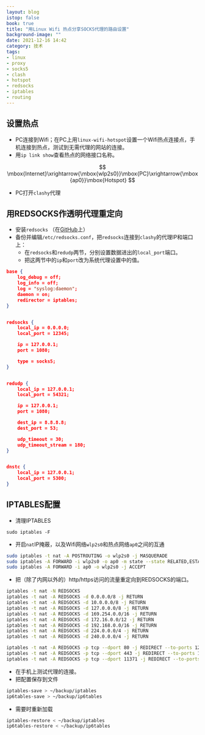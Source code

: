 ```yaml
---
layout: blog
istop: false
book: true
title: "用Linux Wifi 热点分享SOCKS代理的路由设置"
background-image: ""
date: 2021-12-16 14:42
category: 技术
tags:
- linux
- proxy
- socks5
- clash
- hotspot
- redsocks
- iptables
- routing
---
```


## 设置热点

- PC连接到Wifi；在PC上用`linux-wifi-hotspot`设置一个Wifi热点连接点，手机连接到热点，测试到无需代理的网站的连接。
- 用`ip link show`查看热点的网络接口名称。

$$
\mbox{Internet}\xrightarrow{\mbox{wlp2s0}}\mbox{PC}\xrightarrow{\mbox{ap0}}\mbox{Hotspot}
$$

- PC打开`clashy`代理

## 用REDSOCKS作透明代理重定向

- 安装`redsocks` （在[GitHub](https://github.com/darkk/redsocks)上）
- 备份并编辑`/etc/redsocks.conf`，把`redsocks`连接到`clashy`的代理IP和端口上：
  - 在`redsocks`和`redudp`两节，分别设置数据进出的`local_port`端口。
  - 把这两节中的`ip`和`port`改为系统代理设置中的值。

```json
base {
    log_debug = off;
    log_info = off;
    log = "syslog:daemon";
    daemon = on;
    redirector = iptables;
}


redsocks {
    local_ip = 0.0.0.0;
    local_port = 12345;

    ip = 127.0.0.1;
    port = 1080;

    type = socks5;
}


redudp {
    local_ip = 127.0.0.1;
    local_port = 54321;

    ip = 127.0.0.1;
    port = 1080;

	dest_ip = 8.8.8.8;
	dest_port = 53;

	udp_timeout = 30;
	udp_timeout_stream = 180;
}


dnstc {
	local_ip = 127.0.0.1;
	local_port = 5300;
}

```

## IPTABLES配置

- 清理IPTABLES

```
sudo iptables -F
```

- 开启`nat`IP掩蔽，以及Wifi网络`wlp2s0`和热点网络`ap0`之间的互通

```bash
sudo iptables -t nat -A POSTROUTING -o wlp2s0 -j MASQUERADE
sudo iptables -A FORWARD -i wlp2s0 -o ap0 -m state --state RELATED,ESTABLISHED -j ACCEPT
sudo iptables -A FORWARD -i ap0 -o wlp2s0 -j ACCEPT
```

- 把（除了内网以外的）http/https访问的流量重定向到REDSOCKS的端口。

```bash
iptables -t nat -N REDSOCKS
iptables -t nat -A REDSOCKS -d 0.0.0.0/8 -j RETURN
iptables -t nat -A REDSOCKS -d 10.0.0.0/8 -j RETURN
iptables -t nat -A REDSOCKS -d 127.0.0.0/8 -j RETURN
iptables -t nat -A REDSOCKS -d 169.254.0.0/16 -j RETURN
iptables -t nat -A REDSOCKS -d 172.16.0.0/12 -j RETURN
iptables -t nat -A REDSOCKS -d 192.168.0.0/16 -j RETURN
iptables -t nat -A REDSOCKS -d 224.0.0.0/4 -j RETURN
iptables -t nat -A REDSOCKS -d 240.0.0.0/4 -j RETURN

iptables -t nat -A REDSOCKS -p tcp --dport 80 -j REDIRECT --to-ports 12346
iptables -t nat -A REDSOCKS -p tcp --dport 443 -j REDIRECT --to-ports 12346
iptables -t nat -A REDSOCKS -p tcp --dport 11371 -j REDIRECT --to-ports 12345
```

- 在手机上测试代理的连接。
- 把配置保存到文件

```bash
iptables-save > ~/backup/iptables
ip6tables-save > ~/backup/ip6tables
```

- 需要时重新加载

```bash
iptables-restore < ~/backup/iptables
ip6tables-restore < ~/backup/ip6tables
```

